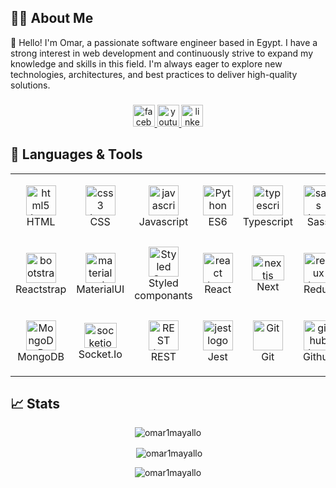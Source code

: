 ## 👨‍⚖️ About Me

<p>👋 Hello! I'm Omar, a passionate software engineer based in Egypt. I have a strong interest in web development and continuously strive to expand my knowledge and skills in this field. I'm always eager to explore new technologies, architectures, and best practices to deliver high-quality solutions.</p>

###

<div align="center">
  <a href="https://www.facebook.com/profile.php?id=100086990208999" target="_blank">
    <img src="https://img.shields.io/badge/Facebook-1877F2?style=for-the-badge&logo=facebook&logoColor=white" height="35" alt="facebook logo"  />
  </a>
  
  <a href="https://www.youtube.com/channel/UCaqPxDHDdjprqv8I9shZMig" target="_blank">
    <img src="https://img.shields.io/static/v1?message=Youtube&logo=youtube&label=&color=FF0000&logoColor=white&labelColor=&style=for-the-badge" height="35"    alt="youtube logo"  />
  </a>
  
  <a href="https://www.linkedin.com/in/omar-mayallo-a5546a243/" target="_blank">
    <img src="https://img.shields.io/static/v1?message=LinkedIn&logo=linkedin&label=&color=0077B5&logoColor=white&labelColor=&style=for-the-badge" height="35" alt="linkedin logo"  />
  </a>
</div>

## 🔧 Languages & Tools

<table align="center">
    <tr>
      <td align="center" height="108" width="108">
        <img src="https://cdn.jsdelivr.net/gh/devicons/devicon/icons/html5/html5-original.svg" height="48" width="48" alt="html5 logo"  />
        <br />
        HTML
      </td>
      <td align="center" height="108" width="108">
        <img src="https://cdn.jsdelivr.net/gh/devicons/devicon/icons/css3/css3-original.svg" height="48" width="48" alt="css3 logo"  />
        <br />
        CSS
      </td>
      <td align="center" height="108" width="108">
         <img src="https://cdn.jsdelivr.net/gh/devicons/devicon/icons/javascript/javascript-original.svg" height="48" width="48" alt="javascript logo"  />
        <br />
        Javascript
      </td>
      <td align="center" height="108" width="108">
          <img src="https://github.com/get-icon/geticon/blob/master/icons/es6.svg" title="Python" alt="Python" width="48" height="48"/>
          <br />
          ES6
      </td>
      <td align="center" height="108" width="108">
          <img src="https://cdn.jsdelivr.net/gh/devicons/devicon/icons/typescript/typescript-original.svg" height="48" width="48" alt="typescript logo"  />
        <br />
        Typescript
      </td>
      <td align="center" height="108" width="108">
        <img src="https://cdn.jsdelivr.net/gh/devicons/devicon/icons/sass/sass-original.svg" height="48" width="48" alt="sass logo"  />
        <br />
        Sass
      </td>
      <td align="center" height="108" width="108">
        <img src="https://cdn.jsdelivr.net/gh/devicons/devicon/icons/bootstrap/bootstrap-original.svg" height="48" width="48" alt="bootstrap logo"  />
        <br />
        Bootstrap
      </td>
      <td align="center" height="108" width="108">
        <img src="https://user-images.githubusercontent.com/25181517/202896760-337261ed-ee92-4979-84c4-d4b829c7355d.png" height="48" width="48" alt="tailwindcss logo"  />
        <br />
        TailwindCss
      </td>
    </tr>
    <tr>
      <td align="center" height="108" width="108">
        <img src="https://avatars.githubusercontent.com/u/17580417?s=280&v=4" height="48" width="48" alt="bootstrap logo"  />
        <br />
        Reactstrap
      </td>
      <td align="center" height="108" width="108">
        <img src="https://cdn.jsdelivr.net/gh/devicons/devicon/icons/materialui/materialui-original.svg" height="48" width="48" alt="materialui logo"  />
        <br />
        MaterialUI
      </td>
      <td align="center" height="108" width="108">
        <img src="https://profilinator.rishav.dev/skills-assets/styled-components.png" alt="Styled Components" height="48" width="48"/>
        <br />
        Styled componants
      </td>
      <td align="center" height="108" width="108">
        <img src="https://cdn.jsdelivr.net/gh/devicons/devicon/icons/react/react-original.svg" height="48" width="48" alt="react logo"  />
        <br />
        React
      </td>
      <td align="center" height="108" width="108">
        <img src="https://cdn.jsdelivr.net/gh/devicons/devicon/icons/nextjs/nextjs-original.svg" height="40" width="52" alt="nextjs logo"  />
        <br />
        Next
      </td>
      <td align="center" height="108" width="108">
        <img src="https://cdn.jsdelivr.net/gh/devicons/devicon/icons/redux/redux-original.svg" height="48" width="48" alt="redux logo"  />
        <br />
        Redux
      </td>
      <td align="center" height="108" width="108">
        <img src="https://github.com/get-icon/geticon/blob/master/icons/nodejs-icon.svg" title="Node.js" alt="Node.js" width="48" height="48"/>
        <br />
        Node
      </td>
      <td align="center" height="108" width="108">
        <img src="https://cdn.jsdelivr.net/gh/devicons/devicon/icons/express/express-original.svg" title="Express" alt="Express" width="48" height="48"/>
        <br />
        Express
      </td>
    </tr>
    <tr>
       <td align="center" height="108" width="108">
        <img src="https://github.com/get-icon/geticon/blob/master/icons/mongodb-icon.svg" title="MongoDB" alt="MongoDB" width="48" height="48"/>
        <br />
        MongoDB
      </td>
       <td align="center" height="108" width="108">
        <img src="https://cdn.jsdelivr.net/gh/devicons/devicon/icons/socketio/socketio-original.svg" height="40" width="52" alt="socketio logo"  />
        <br />
        Socket.Io
      </td>
      <td align="center" height="108" width="108">
        <img src="https://user-images.githubusercontent.com/25181517/192107858-fe19f043-c502-4009-8c47-476fc89718ad.png" height="48" width="48" alt="REST logo"  />
        <br />
        REST
      </td>
      <td align="center" height="108" width="108">
        <img src="https://user-images.githubusercontent.com/25181517/187955005-f4ca6f1a-e727-497b-b81b-93fb9726268e.png" height="48" width="48" alt="jest logo"  />
        <br />
        Jest
      </td>
       <td align="center" height="108" width="108">
          <img src="https://github.com/get-icon/geticon/blob/master/icons/git-icon.svg" title="Git" alt="Git" width="48" height="48"/>
          <br />
          Git
        </td>
      <td align="center" height="108" width="108">
          <img src="https://cdn.jsdelivr.net/gh/devicons/devicon/icons/github/github-original.svg" height="48" width="48" alt="github logo"  />
          <br />
          Github
        </td>
     <td align="center" height="108" width="108">
        <img src="https://user-images.githubusercontent.com/25181517/192108891-d86b6220-e232-423a-bf5f-90903e6887c3.png" height="48" width="48" alt="VsCode logo"  />
        <br />
        VsCode
      </td>
       <td align="center" height="108" width="108">
          <img src="https://seeklogo.com/images/P/postman-logo-F43375A2EB-seeklogo.com.png" title="Git" alt="Git" width="48" height="48"/>
          <br />
          Postman
        </td>
      </tr>
</table>

## 📈 Stats


<p align="center"><img  src="https://github-readme-stats.vercel.app/api/top-langs?username=omar1mayallo&show_icons=true&locale=en&layout=compact&theme=dracula" alt="omar1mayallo" /></p>

<p align="center">&nbsp;<img align="center" src="https://github-readme-stats.vercel.app/api?username=omar1mayallo&show_icons=true&locale=en&theme=dracula" alt="omar1mayallo" /></p>

<p align="center"> <img src="https://komarev.com/ghpvc/?username=omar1mayallo&label=Profile%20views&color=0e75b6&style=flat" alt="omar1mayallo" /> </p>


